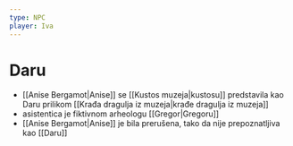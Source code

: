 ```yaml
---
type: NPC
player: Iva
---
```

# Daru

- [[Anise Bergamot|Anise]] se [[Kustos muzeja|kustosu]] predstavila kao Daru prilikom [[Krađa dragulja iz muzeja|krađe dragulja iz muzeja]]
- asistentica je fiktivnom arheologu [[Gregor|Gregoru]]
- [[Anise Bergamot|Anise]] je bila prerušena, tako da nije prepoznatljiva kao [[Daru]]
